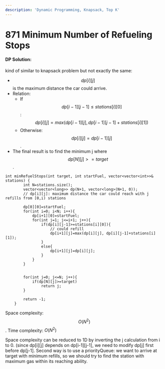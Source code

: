 ```yaml
---
description: 'Dynamic Programming, Knapsack, Top K'
---
```


# 871 Minimum Number of Refueling Stops

#### DP Solution:

kind of similar to knapsack problem but not exactly the same:

- $$dp[i][j]$$ is the maximum distance the car could arrive. 
- Relation:
  - If $$dp[i-1][j-1]\leq stations[i][0]$$:
     $$dp[i][j]=max(dp[i-1][j], dp[i-1][j-1]+stations[i][1])$$
  - Otherwise: 
     $$dp[i][j]=dp[i-1][j]$$.
- The final result is to find the minimum j where $$dp[N][j]>=target$$.

```
int minRefuelStops(int target, int startFuel, vector<vector<int>>& stations) {
        int N=stations.size();
        vector<vector<long>> dp(N+1, vector<long>(N+1, 0));
        // dp[i][j]: maximum distance the car could reach with j refills from [0,i) stations
        
        dp[0][0]=startFuel;
        for(int i=0; i<N; i++){
            dp[i+1][0]=startFuel;
            for(int j=1; j<=i+1; j++){
                if(dp[i][j-1]>=stations[i][0]){
                    // could refill
                    dp[i+1][j]=max(dp[i][j], dp[i][j-1]+stations[i][1]);
                }
                else{
                    dp[i+1][j]=dp[i][j];
                }
            }
        }
        
        
        for(int j=0; j<=N; j++){
            if(dp[N][j]>=target)
                return j;
        }
        
        return -1;
    }
```
Space complexity: $$O(N^2)$$. Time complexity: $O(N^{2})$

Space complexity can be reduced to 1D by inverting the j calculation from i to 0. (since dp[i][j] depends on dp[i-1][j-1], we need to modify dp[j] first before dp[j-1]. Second way is to use a priorityQueue: we want to arrive at target with minimum refills, so we should try to find the station with maximum gas within its reaching ability.






